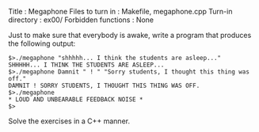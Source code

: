 Title : Megaphone
Files to turn in : Makefile, megaphone.cpp
Turn-in directory : ex00/
Forbidden functions : None

Just to make sure that everybody is awake, write a program that produces the following output:
```
$>./megaphone "shhhhh... I think the students are asleep..."
SHHHHH... I THINK THE STUDENTS ARE ASLEEP...
$>./megaphone Damnit " ! " "Sorry students, I thought this thing was off."
DAMNIT ! SORRY STUDENTS, I THOUGHT THIS THING WAS OFF.
$>./megaphone
* LOUD AND UNBEARABLE FEEDBACK NOISE *
$>
```

Solve the exercises in a C++ manner.
